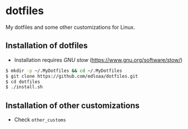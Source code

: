 # dotfiles

My dotfiles and some other customizations for Linux.

## Installation of dotfiles

* Installation requires *GNU stow* (https://www.gnu.org/software/stow/)

```sh
$ mkdir -p ~/.MyDotfiles && cd ~/.MyDotfiles
$ git clone https://github.com/edloaa/dotfiles.git
$ cd dotfiles
$ ./install.sh
```

## Installation of other customizations

- Check `other_customs`

